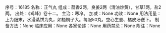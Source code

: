 序号：16185
名称：正气丸
组成：茴香2两，良姜2两（清油炒黄），甘草1两，盐2两。
出处：《鸡峰》卷十二。
主治：寒冷。
加减：None
功效：None
用法用量：上为细末，水浸蒸饼为丸，如梧桐子大。每服50丸，空心生姜、橘皮汤送下。
制备方法：None
临床应用：None
各家论述：None
用药禁忌：None
附注：None
